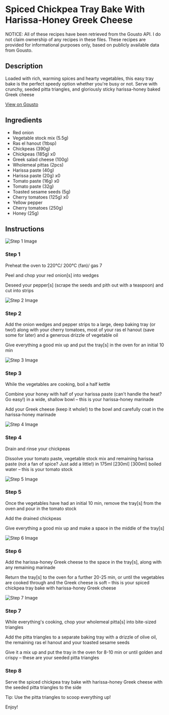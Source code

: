 # Spiced Chickpea Tray Bake With Harissa-Honey Greek Cheese

NOTICE: All of these recipes have been retrieved from the Gousto API. I do not claim ownership of any recipes in these files. These recipes are provided for informational purposes only, based on publicly available data from Gousto.

## Description

Loaded with rich, warming spices and hearty vegetables, this easy tray bake is the perfect speedy option whether you're busy or not. Serve with crunchy, seeded pitta triangles, and gloriously sticky harissa-honey baked Greek cheese

[View on Gousto](https://www.gousto.co.uk/recipes/cookbook/spiced-chickpea-tray-bake-with-harissa-honey-greek-cheese)

## Ingredients

- Red onion
- Vegetable stock mix (5.5g)
- Ras el hanout (1tbsp)
- Chickpeas (390g)
- Chickpeas (185g) x0
- Greek salad cheese (100g)
- Wholemeal pittas (2pcs)
- Harissa paste (40g)
- Harissa paste (20g) x0
- Tomato paste (16g) x0
- Tomato paste (32g)
- Toasted sesame seeds (5g)
- Cherry tomatoes (125g) x0
- Yellow pepper
- Cherry tomatoes (250g)
- Honey (25g)

## Instructions

![Step 1 Image](https://production-media.gousto.co.uk/cms/recipe-step-image/step-1-1648546612291-x200.jpg)

### Step 1

Preheat the oven to 220°C/ 200°C (fan)/ gas 7

Peel and chop your red onion[s] into wedges

Deseed your pepper[s] (scrape the seeds and pith out with a teaspoon) and cut into strips

![Step 2 Image](https://production-media.gousto.co.uk/cms/recipe-step-image/step-2-1648546616470-x200.jpg)

### Step 2

Add the onion wedges and pepper strips to a large, deep baking tray (or two!) along with your cherry tomatoes, most of your ras el hanout (save some for later) and a generous drizzle of vegetable oil

Give everything a good mix up and put the tray[s] in the oven for an initial 10 min

![Step 3 Image](https://production-media.gousto.co.uk/cms/recipe-step-image/step-3-1648546617445-x200.jpg)

### Step 3

While the vegetables are cooking, boil a half kettle

Combine your honey with half of your harissa paste (can't handle the heat? Go easy!) in a wide, shallow bowl – this is your harissa-honey marinade

Add your Greek cheese (keep it whole!) to the bowl and carefully coat in the harissa-honey marinade

![Step 4 Image](https://production-media.gousto.co.uk/cms/recipe-step-image/step-4-1648546619832-x200.jpg)

### Step 4

Drain and rinse your chickpeas

Dissolve your tomato paste, vegetable stock mix and remaining harissa paste (not a fan of spice? Just add a little!) in 175ml <span class="text-purple">[230ml]</span> <span class="text-danger">[300ml] </span>boiled water – this is your tomato stock

![Step 5 Image](https://production-media.gousto.co.uk/cms/recipe-step-image/step-5-1648546624743-x200.jpg)

### Step 5

Once the vegetables have had an initial 10 min, remove the tray[s] from the oven and pour in the tomato stock

Add the drained chickpeas

Give everything a good mix up and make a space in the middle of the tray[s]

![Step 6 Image](https://production-media.gousto.co.uk/cms/recipe-step-image/step-6-1648546626298-x200.jpg)

### Step 6

Add the harissa-honey Greek cheese to the space in the tray[s], along with any remaining marinade

Return the tray[s] to the oven for a further 20-25 min, or until the vegetables are cooked through and the Greek cheese is soft – this is your spiced chickpea tray bake with harissa-honey Greek cheese

![Step 7 Image](https://production-media.gousto.co.uk/cms/recipe-step-image/step-7-1648546628532-x200.jpg)

### Step 7

While everything's cooking, chop your wholemeal pitta[s] into bite-sized triangles

Add the pitta triangles to a separate baking tray with a drizzle of olive oil, the remaining ras el hanout and your toasted sesame seeds

Give it a mix up and put the tray in the oven for 8-10 min or until golden and crispy – these are your seeded pitta triangles

### Step 8

Serve the spiced chickpea tray bake with harissa-honey Greek cheese with the seeded pitta triangles to the side

Tip: Use the pitta triangles to scoop everything up!

Enjoy!

